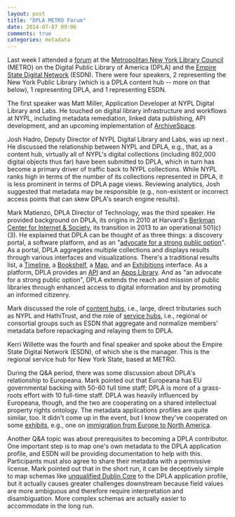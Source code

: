 ```yaml
---
layout: post
title: "DPLA METRO Forum"
date: 2014-07-07 09:06
comments: true
categories: metadata 
---
```

Last week I attended a [forum]( http://metro.org/events/521/) at the [Metropolitan New York Library Council](http://metro.org/) (METRO) on the Digital Public Library of America (DPLA) and the [Empire State Digital Network](http://www.ny3rs.org/empire-state-digital-network/) (ESDN). There were four speakers, 2 representing the New York Public Library (which is a DPLA content hub -- more on that below), 1 representing DPLA, and 1 representing ESDN. 

The first speaker was Matt Miller, Application Developer at NYPL Digital Library and Labs. He touched on digital library infrastructure and workflows at NYPL, including metadata remediation, linked data publishing, API development, and an upcoming implementation of [ArchiveSpace](http://www.archivesspace.org/).  

Josh Hadro, Deputy Director of  NYPL Digital Library and Labs, was up next .  He discussed the relationship between NYPL and DPLA, e.g., that, as a content hub, virtually all of NYPL's digital collections (including 802,000 digital objects thus far) have been submitted to DPLA, which in turn has  become a primary driver of traffic back to NYPL collections. While NYPL ranks high in terms of the number of its collections represented in DPLA, it is less prominent in terms of DPLA page views.  Reviewing analytics, Josh suggested that metadata may be responsible (e.g., non-existent or incorrect access points that can skew DPLA's search engine results).

Mark Matienzo, DPLA Director of Technology, was the third speaker. He provided background on DPLA, its origins in 2010 at Harvard's [Berkman Center for Internet & Society](http://cyber.law.harvard.edu/), its transition in 2013 to an operational 501(c)(3). He explained that DPLA can be thought of as three things: a discovery portal, a software platform, and as an "[advocate for a strong public option](http://dp.la/info/)".  As a portal, DPLA aggregates multiple collections and displays results through various interfaces and visualizations. There's a traditional results list, a [Timeline](http://dp.la/timeline), a [Bookshelf](http://dp.la/bookshelf), a [Map](http://dp.la/map), and an [Exhibitions](http://dp.la/exhibitions) interface. As a platform, DPLA provides an [API](http://dp.la/info/developers/codex/) and an [Apps Library](http://dp.la/apps). And as "an advocate for a strong public option", DPLA extends the reach and mission of public libraries through enhanced access to digital information and by promoting an informed citizenry.

Mark discussed the role of [content hubs](http://dp.la/info/hubs/#our-content-hubs), i.e., large, direct tributaries such as NYPL and HathiTrust, and the role of [service hubs](http://dp.la/info/hubs/#our-service-hubs), i.e., regional or consortial groups such as ESDN that aggregate and normalize members' metadata before repackaging and relaying them to DPLA. 

Kerri Willette was the fourth and final speaker and spoke about the Empire State Digital Network (ESDN), of which she is the manager. This is the regional service hub for New York State, based at METRO.  

During the Q&A period, there was some discussion about DPLA's relationship to Europeana. Mark pointed out that Europeana has EU governmental backing with 50-60 full time staff;  DPLA is more of a grass-roots effort with 10 full-time staff. DPLA was heavily influenced by Europeana, though, and the two are cooperating on a shared intellectual property rights ontology. The metadata applications profiles are quite similar, too. It didn't come up in the event, but I know they've cooperated on some [exhibits](http://cyber.law.harvard.edu/node/7159), e.g., one on [immigration from Europe to North America](http://dp.la/exhibitions/exhibits/show/leaving-europe). 

Another Q&A topic was about prerequisites to becoming a DPLA contributor. One important step is to map one's own metadata to the DPLA application profile, and ESDN will be providing documentation to help with this. Participants must also agree to share their metadata with a permissive license. Mark pointed out that in the short run, it can be deceptively simple to map schemas like [unqualified Dublin Core](http://dublincore.org/documents/dces/) to the DPLA application profile, but it actually causes greater challenges downstream because field values are more ambiguous and therefore require interpretation and disambiguation. More complex schemas are actually easier to accommodate in the long run.

